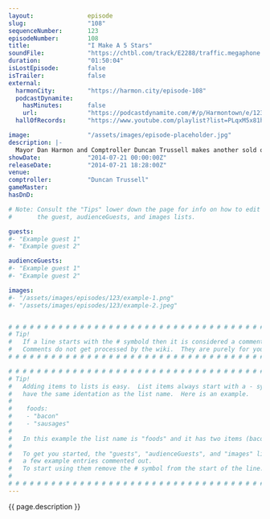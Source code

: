 ```yaml
---
layout:               episode
slug:                 "108"
sequenceNumber:       123
episodeNumber:        108
title:                "I Make A 5 Stars"
soundFile:            "https://chtbl.com/track/E2288/traffic.megaphone.fm/STA9185241368.mp3?updated=1556325079"
duration:             "01:50:04"
isLostEpisode:        false
isTrailer:            false
external:
  harmonCity:         "https://harmon.city/episode-108"
  podcastDynamite:
    hasMinutes:       false
    url:              "https://podcastdynamite.com/#/p/Harmontown/e/123/108"
  hallOfRecords:      "https://www.youtube.com/playlist?list=PLqxM5x81hNObORGwI5Lrg8cWgtv3nTO5Y"

image:                "/assets/images/episode-placeholder.jpg"
description: |-
  Mayor Dan Harmon and Comptroller Duncan Trussell makes another sold out show at Nerdmelt Theater one for the ages!
showDate:             "2014-07-21 00:00:00Z"
releaseDate:          "2014-07-21 18:28:00Z"
venue:                
comptroller:          "Duncan Trussell"
gameMaster:           
hasDnD:               

# Note: Consult the "Tips" lower down the page for info on how to edit
#       the guest, audienceGuests, and images lists.

guests:
#- "Example guest 1"
#- "Example guest 2"

audienceGuests:
#- "Example guest 1"
#- "Example guest 2"

images:
#- "/assets/images/episodes/123/example-1.png"
#- "/assets/images/episodes/123/example-2.jpeg"


# # # # # # # # # # # # # # # # # # # # # # # # # # # # # # # # # # # # # # # # # # # # #
# Tip!
#   If a line starts with the # symbold then it is considered a comment.
#   Comments do not get processed by the wiki.  They are purely for your information.
# # # # # # # # # # # # # # # # # # # # # # # # # # # # # # # # # # # # # # # # # # # # #

# # # # # # # # # # # # # # # # # # # # # # # # # # # # # # # # # # # # # # # # # # # # #
# Tip!
#   Adding items to lists is easy.  List items always start with a - symbol and have
#   have the same identation as the list name.  Here is an example.
#
#    foods:
#    - "bacon"
#    - "sausages"
#
#   In this example the list name is "foods" and it has two items (bacon, and sausages).
#
#   To get you started, the "guests", "audienceGuests", and "images" lists below have
#   a few example entries commented out.
#   To start using them remove the # symbol from the start of the line.
#
# # # # # # # # # # # # # # # # # # # # # # # # # # # # # # # # # # # # # # # # # # # # #
---
```


<!-- The episode description will be rendered here -->
{{ page.description }}

<!-- Add your content BELOW here -->
<!-- vvvvvvvvvvvvvvvvvvvvvvvvvvv -->




<!-- ^^^^^^^^^^^^^^^^^^^^^^^^^^^ -->
<!-- Add your content ABOVE here -->

<!-- The episode gallery will be rendered here -->